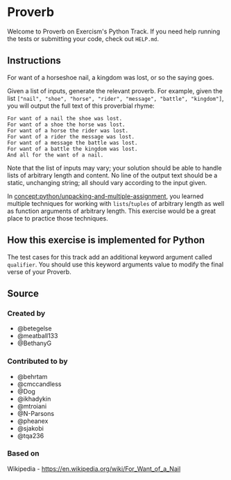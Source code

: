 # Proverb

Welcome to Proverb on Exercism's Python Track.
If you need help running the tests or submitting your code, check out `HELP.md`.

## Instructions

For want of a horseshoe nail, a kingdom was lost, or so the saying goes.

Given a list of inputs, generate the relevant proverb.
For example, given the list `["nail", "shoe", "horse", "rider", "message", "battle", "kingdom"]`, you will output the full text of this proverbial rhyme:

```text
For want of a nail the shoe was lost.
For want of a shoe the horse was lost.
For want of a horse the rider was lost.
For want of a rider the message was lost.
For want of a message the battle was lost.
For want of a battle the kingdom was lost.
And all for the want of a nail.
```

Note that the list of inputs may vary; your solution should be able to handle lists of arbitrary length and content.
No line of the output text should be a static, unchanging string; all should vary according to the input given.

In [concept:python/unpacking-and-multiple-assignment](https://github.com/exercism/python/tree/main/concepts/unpacking-and-multiple-assignment), you learned multiple techniques for working with `lists`/`tuples` of arbitrary length as well as function arguments of arbitrary length.
This exercise would be a great place to practice those techniques.

## How this exercise is implemented for Python

The test cases for this track add an additional keyword argument called `qualifier`.
You should use this keyword arguments value to modify the final verse of your Proverb.

## Source

### Created by

- @betegelse
- @meatball133
- @BethanyG

### Contributed to by

- @behrtam
- @cmccandless
- @Dog
- @ikhadykin
- @mtroiani
- @N-Parsons
- @pheanex
- @sjakobi
- @tqa236

### Based on

Wikipedia - https://en.wikipedia.org/wiki/For_Want_of_a_Nail
